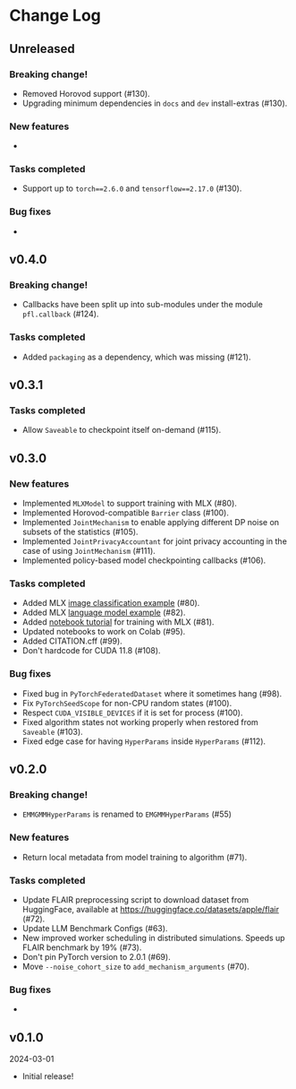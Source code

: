 # Change Log

## Unreleased

### Breaking change!

* Removed Horovod support (#130).
* Upgrading minimum dependencies in `docs` and `dev` install-extras (#130).

### New features

* 

### Tasks completed

* Support up to `torch==2.6.0` and `tensorflow==2.17.0` (#130).

### Bug fixes

* 


## v0.4.0

### Breaking change!

* Callbacks have been split up into sub-modules under the module `pfl.callback` (#124).

### Tasks completed

* Added `packaging` as a dependency, which was missing (#121).


## v0.3.1

### Tasks completed

* Allow `Saveable` to checkpoint itself on-demand (#115).


## v0.3.0

### New features

* Implemented `MLXModel` to support training with MLX (#80).
* Implemented Horovod-compatible `Barrier` class (#100).
* Implemented `JointMechanism` to enable applying different DP noise on subsets of the statistics (#105).
* Implemented `JointPrivacyAccountant` for joint privacy accounting in the case of using `JointMechanism` (#111).
* Implemented policy-based model checkpointing callbacks (#106).

### Tasks completed

* Added MLX [image classification example](https://github.com/apple/pfl-research/blob/develop/benchmarks/image_classification/mlx/train.py) (#80).
* Added MLX [language model example](https://github.com/apple/pfl-research/blob/develop/benchmarks/lm/mlx/train.py) (#82).
* Added [notebook tutorial](https://github.com/apple/pfl-research/blob/develop/tutorials/Introduction%20to%20Federated%20Learning%20with%20CIFAR10%20and%20MLX.ipynb) for training with MLX (#81).
* Updated notebooks to work on Colab (#95).
* Added CITATION.cff (#99).
* Don't hardcode for CUDA 11.8 (#108).

### Bug fixes

* Fixed bug in `PyTorchFederatedDataset` where it sometimes hang (#98).
* Fix `PyTorchSeedScope` for non-CPU random states (#100).
* Respect `CUDA_VISIBLE_DEVICES` if it is set for process (#100).
* Fixed algorithm states not working properly when restored from `Saveable` (#103).
* Fixed edge case for having `HyperParams` inside `HyperParams` (#112).


## v0.2.0

### Breaking change!

* `EMMGMMHyperParams` is renamed to `EMGMMHyperParams` (#55)

### New features

* Return local metadata from model training to algorithm (#71).

### Tasks completed

* Update FLAIR preprocessing script to download dataset from HuggingFace, available at https://huggingface.co/datasets/apple/flair (#72).
* Update LLM Benchmark Configs (#63).
* New improved worker scheduling in distributed simulations. Speeds up FLAIR benchmark by 19% (#73).
* Don't pin PyTorch version to 2.0.1 (#69).
* Move `--noise_cohort_size` to `add_mechanism_arguments` (#70).

### Bug fixes

* 


## v0.1.0

2024-03-01

* Initial release!
